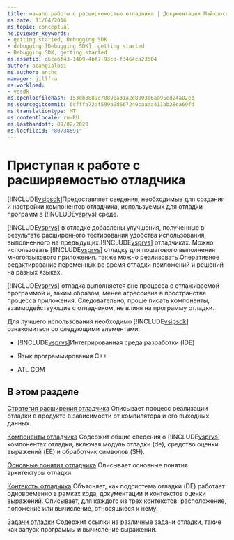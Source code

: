 ```yaml
---
title: начало работы с расширяемостью отладчика | Документация Майкрософт
ms.date: 11/04/2016
ms.topic: conceptual
helpviewer_keywords:
- getting started, Debugging SDK
- debugging [Debugging SDK], getting started
- Debugging SDK, getting started
ms.assetid: d6ce6f43-1409-4bf7-93cd-f3464ca23504
author: acangialosi
ms.author: anthc
manager: jillfra
ms.workload:
- vssdk
ms.openlocfilehash: 153db8889c78890a31a2e8003e6aa95ed24a02eb
ms.sourcegitcommit: 6cfffa72af599a9d667249caaaa411bb28ea69fd
ms.translationtype: MT
ms.contentlocale: ru-RU
ms.lasthandoff: 09/02/2020
ms.locfileid: "80738591"
---
```

# <a name="get-started-with-debugger-extensibility"></a>Приступая к работе с расширяемостью отладчика
[!INCLUDE[vsipsdk](../../extensibility/includes/vsipsdk_md.md)]Предоставляет сведения, необходимые для создания и настройки компонентов отладчика, используемых для отладки программ в [!INCLUDE[vsprvs](../../code-quality/includes/vsprvs_md.md)] среде.

 [!INCLUDE[vsprvs](../../code-quality/includes/vsprvs_md.md)] в отладке добавлены улучшения, полученные в результате расширенного тестирования удобства использования, выполненного на предыдущих [!INCLUDE[vsprvs](../../code-quality/includes/vsprvs_md.md)] отладчиках. Можно использовать [!INCLUDE[vsprvs](../../code-quality/includes/vsprvs_md.md)] отладку для пошагового выполнения многоязыкового приложения. также можно реализовать Оперативное редактирование переменных во время отладки приложений и решений на разных языках.

 [!INCLUDE[vsprvs](../../code-quality/includes/vsprvs_md.md)] отладка выполняется вне процесса с отлаживаемой программой и, таким образом, менее агрессивна в пространстве процесса приложения. Следовательно, проще писать компоненты, взаимодействующие с отладчиком, не влияя на программу отладки.

 Для лучшего использования необходимо [!INCLUDE[vsipsdk](../../extensibility/includes/vsipsdk_md.md)] ознакомиться со следующими элементами:

- [!INCLUDE[vsprvs](../../code-quality/includes/vsprvs_md.md)]Интегрированная среда разработки (IDE)

- Язык программирования C++

- ATL COM

## <a name="in-this-section"></a>В этом разделе
 [Стратегия расширения отладчика](../../extensibility/debugger/roadmap-for-extending-the-debugger.md) Описывает процесс реализации отладки в продукте в зависимости от компилятора и его выходных данных.

 [Компоненты отладчика](../../extensibility/debugger/debugger-components.md) Содержит общие сведения о [!INCLUDE[vsprvs](../../code-quality/includes/vsprvs_md.md)] компонентах отладки, включая модуль отладки (de), средство оценки выражений (EE) и обработчик символов (SH).

 [Основные понятия отладчика](../../extensibility/debugger/debugger-concepts.md) Описывает основные понятия архитектуры отладки.

 [Контексты отладчика](../../extensibility/debugger/debugger-contexts.md) Объясняет, как подсистема отладки (DE) работает одновременно в рамках кода, документации и контекстов оценки выражений. Описывает, для каждого из трех контекстов: расположение, положение или вычисление, относящиеся к нему.

 [Задачи отладки](../../extensibility/debugger/debugging-tasks.md) Содержит ссылки на различные задачи отладки, такие как запуск программы и вычисление выражений.
